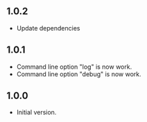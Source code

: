 ## 1.0.2

- Update dependencies

## 1.0.1

- Command line option "log" is now work.
- Command line option "debug" is now work.

## 1.0.0

- Initial version.
